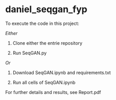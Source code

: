 # daniel_seqgan_fyp

To execute the code in this project:

*Either*

1) Clone either the entrie repository 

2) Run SeqGAN.py

*Or* 

1) Download SeqGAN.ipynb and requirements.txt

2) Run all cells of SeqGAN.ipynb


For further details and results, see Report.pdf
